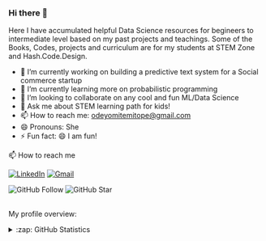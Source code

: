 ### Hi there 👋
Here I have accumulated helpful Data Science resources for begineers to intermediate level based on my past projects and teachings. Some of the Books, Codes, projects and curriculum are for my students at STEM Zone and Hash.Code.Design.

- 🔭 I’m currently working on building a predictive text system for a Social commerce startup
- 🌱 I’m currently learning more on probabilistic programming 
- 👯 I’m looking to collaborate on any cool and fun ML/Data Science 
- 💬 Ask me about STEM learning path for kids!
- 📫 How to reach me: odeyomitemitope@gmail.com
- 😄 Pronouns: She
- ⚡ Fun fact: 😄 I am fun!

📫 How to reach me

[![LinkedIn](https://img.shields.io/badge/--linkedin?label=LinkedIn&logo=LinkedIn&style=social)](https://www.linkedin.com/in/odeyomi-temitope)
[![Gmail](https://img.shields.io/badge/--linkedin?label=Gmail&logo=gmail&style=social)](mailto:work.odeyomitemitope@gmail.com)

![GitHub Follow](https://img.shields.io/github/followers/Temistar.svg?style=social&label=Follow)
![GitHub Star](https://img.shields.io/github/stars/Temistar?affiliations=OWNER%2CCOLLABORATOR&style=social&label=Star)
<br />
<br />
<div><p>My profile overview: </p></div>

<details close>
<summary>:zap: GitHub Statistics</summary>
  <img src="https://github-readme-stats.vercel.app/api?username=Temistar&show_icons=true&theme=nord" width="400px">
</details>
